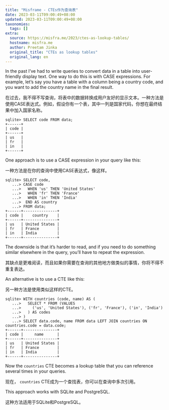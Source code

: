 ```yaml
---
title: "Misframe - CTEs作为查询表"
date: 2023-03-11T09:00:49+08:00
updated: 2023-03-11T09:00:49+08:00
taxonomies:
  tags: []
extra:
  source: https://misfra.me/2023/ctes-as-lookup-tables/
  hostname: misfra.me
  author: Preetam Jinka
  original_title: "CTEs as lookup tables"
  original_lang: en
---
```


In the past I’ve had to write queries to convert data in a table into user-friendly display text. One way to do this is with CASE expressions. For example, let’s say you have a table with a column being a country code, and you want to add the country name in the final result.  

在过去，我不得不写查询，将表中的数据转换成用户友好的显示文本。一种方法是使用CASE表达式。例如，假设你有一个表，其中一列是国家代码，你想在最终结果中加入国家名称。

```
sqlite> SELECT code FROM data;
+------+
| code |
+------+
| us   |
| fr   |
| in   |
+------+
```

One approach is to use a CASE expression in your query like this:  

一种方法是在你的查询中使用CASE表达式，像这样。

```
sqlite> SELECT code,
   ...> CASE code 
   ...>   WHEN 'us' THEN 'United States'
   ...>   WHEN 'fr' THEN 'France'
   ...>   WHEN 'in' THEN 'India'
   ...>  END AS country
   ...> FROM data;
+------+---------------+
| code |    country    |
+------+---------------+
| us   | United States |
| fr   | France        |
| in   | India         |
+------+---------------+
```

The downside is that it’s harder to read, and if you need to do something similar elsewhere in the query, you’ll have to repeat the expression.  

其缺点是更难阅读，而且如果你需要在查询的其他地方做类似的事情，你将不得不重复表达。

An alternative is to use a CTE like this:  

另一种方法是使用类似这样的CTE。

```
sqlite> WITH countries (code, name) AS (
   ...>   SELECT * FROM (VALUES
   ...>     ('us', 'United States'), ('fr', 'France'), ('in', 'India')
   ...>   ) AS codes
   ...> )
   ...> SELECT data.code, name FROM data LEFT JOIN countries ON countries.code = data.code;
+------+---------------+
| code |     name      |
+------+---------------+
| us   | United States |
| fr   | France        |
| in   | India         |
+------+---------------+
```

Now the `countries` CTE becomes a lookup table that you can reference several times in your queries.  

现在， `countries` CTE成为一个查找表，你可以在查询中多次引用。

This approach works with SQLite and PostgreSQL.  

这种方法适用于SQLite和PostgreSQL。

